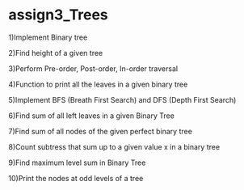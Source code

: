 # assign3_Trees
1)Implement Binary tree

2)Find height of a given tree

3)Perform Pre-order, Post-order, In-order traversal

4)Function to print all the leaves in a given binary tree

5)Implement BFS (Breath First Search) and DFS (Depth First Search)

6)Find sum of all left leaves in a given Binary Tree

7)Find sum of all nodes of the given perfect binary tree

8)Count subtress that sum up to a given value x in a binary tree

9)Find maximum level sum in Binary Tree

10)Print the nodes at odd levels of a tree

